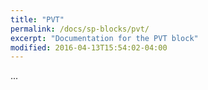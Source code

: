 ```yaml
---
title: "PVT"
permalink: /docs/sp-blocks/pvt/
excerpt: "Documentation for the PVT block"
modified: 2016-04-13T15:54:02-04:00
---
```


...
